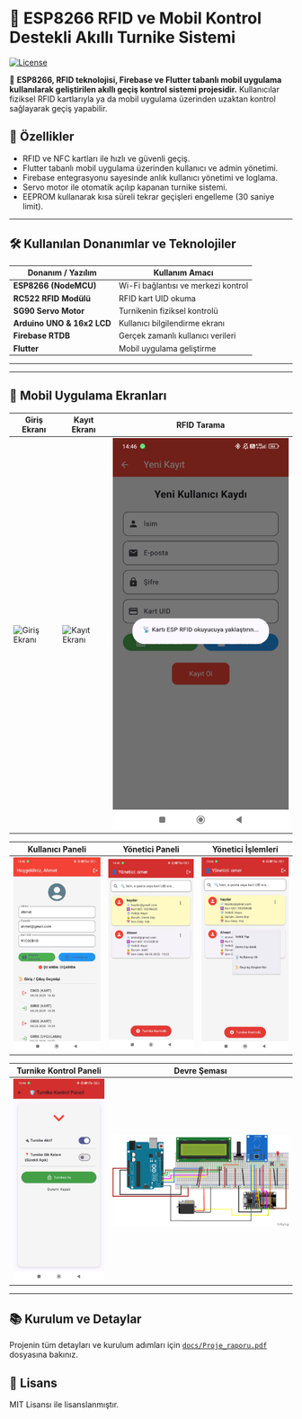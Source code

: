 # 📡 ESP8266 RFID ve Mobil Kontrol Destekli Akıllı Turnike Sistemi 

[![License](https://img.shields.io/badge/license-MIT-green)](LICENSE)

📌 **ESP8266, RFID teknolojisi, Firebase ve Flutter tabanlı mobil uygulama kullanılarak geliştirilen akıllı geçiş kontrol sistemi projesidir.** Kullanıcılar fiziksel RFID kartlarıyla ya da mobil uygulama üzerinden uzaktan kontrol sağlayarak geçiş yapabilir.

## 🚀 Özellikler
- RFID ve NFC kartları ile hızlı ve güvenli geçiş.
- Flutter tabanlı mobil uygulama üzerinden kullanıcı ve admin yönetimi.
- Firebase entegrasyonu sayesinde anlık kullanıcı yönetimi ve loglama.
- Servo motor ile otomatik açılıp kapanan turnike sistemi.
- EEPROM kullanarak kısa süreli tekrar geçişleri engelleme (30 saniye limit).

---

## 🛠️ Kullanılan Donanımlar ve Teknolojiler

| Donanım / Yazılım        | Kullanım Amacı                      |
|---------------------------|-------------------------------------|
| **ESP8266 (NodeMCU)**     | Wi-Fi bağlantısı ve merkezi kontrol |
| **RC522 RFID Modülü**     | RFID kart UID okuma                 |
| **SG90 Servo Motor**      | Turnikenin fiziksel kontrolü        |
| **Arduino UNO & 16x2 LCD**| Kullanıcı bilgilendirme ekranı      |
| **Firebase RTDB**         | Gerçek zamanlı kullanıcı verileri   |
| **Flutter**               | Mobil uygulama geliştirme           |

---

---

## 📱 Mobil Uygulama Ekranları

| Giriş Ekranı | Kayıt Ekranı | RFID Tarama |
|--------------|--------------|-------------|
| ![Giriş Ekranı](images/giriş.jpg) | ![Kayıt Ekranı](images/kayıt.jpg) | ![RFID](images/rfid.jpg) |

| Kullanıcı Paneli | Yönetici Paneli | Yönetici İşlemleri |
|------------------|-----------------|--------------------|
| ![Kullanıcı Paneli](images/kullanici.jpg) | ![Yönetici Paneli](images/admin.jpg) | ![Yönetici İşlemleri](images/admin11.jpg) |

| Turnike Kontrol Paneli | Devre Şeması |
|------------------------|--------------|
| ![Turnike Kontrol](images/admin_kontrol.jpg) | ![Devre Şeması](images/devre.png) |

---

## 📚 Kurulum ve Detaylar
Projenin tüm detayları ve kurulum adımları için [`docs/Proje_raporu.pdf`](docs/Proje_raporu.pdf) dosyasına bakınız.

## 📄 Lisans
MIT Lisansı ile lisanslanmıştır.
